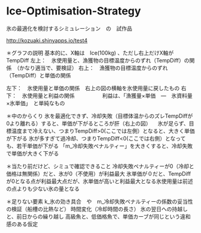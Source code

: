 # Ice-Optimisation-Strategy
氷の最適化を検討するシミュレーション　の　試作品

http://kozuaki.shinyapps.io/test4

＊グラフの説明
基本的に、X軸は　Ice(100kg) 、ただし右上だけX軸がTempDiff
左上：　氷使用量と、漁獲物の目標温度からのずれ（TempDiff）の関係　（かなり適当で、要検証）
右上：　漁獲物の目標温度からのずれ（TempDiff）と単価の関係　

左下：　氷使用量と単価の関係　右上の図の横軸を氷使用量に戻したもの
右下：　氷使用量と利益の関係
　　　　　利益は、「漁獲量×単価　―　氷資料量×氷単価」　と単純なもの

＊中のからくり
氷を最適化できず、冷却失敗（目標体温からのズレTempDiffが0より離れる）すると、単価が下がるところが肝（右上の図）
　氷が足らず、目標温度まで冷えない、つまりTempDiff>0(ここでは左側）となると、大きく単価が下がる
  氷が多すぎて過冷却、つまりTempDiff<0(ここでは右側）となっても、若干単価が下がる
「m_冷却失敗ペナルティー」を大きくすると、冷却失敗で単価が大きく下がる


＊当たり前だけど、シミュで確認できること
冷却失敗ペナルティーが0（冷却と価格は無関係）だと、氷が0（不使用）が利益最大
氷単価が０だと、TempDiffが0となる点が利益最大点だが、氷単価が高いと利益最大となる氷使用量は前述の点よりも少ない氷の量となる


＊足りない要素
k_氷の効き具合　や　m_冷却失敗ペナルティーの係数の妥当性の検証（船槽の比熱など）
時間変化（冷却時間の長さ）
氷の翌日への持越しと、前日からの繰り越し
高級魚と、低価格魚で、単価カーブが同じという違和感のある仮定



